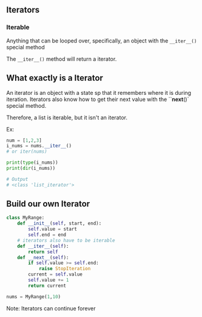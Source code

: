 ## Iterators 

### Iterable 
Anything that can be looped over, specifically, an object with the `__iter__()` special method 

The `__iter__()` method will return a iterator.

## What exactly is a Iterator
An iterator is an object with a state sp that it remembers where it is during iteration. Iterators also know how to get their next value with the ``__next__()` special method. 

Therefore, a list is iterable, but it isn't an iterator. 

Ex:
```python 
num = [1,2,3]
i_nums = nums.__iter__()
# or iter(nums)

print(type(i_nums))
print(dir(i_nums))

# Output 
# <class 'list_iterator'>
```

## Build our own Iterator
```python
class MyRange:
    def __init__(self, start, end):
        self.value = start
        self.end = end
    # iterators also have to be iterable
    def __iter__(self):
        return self
    def __next__(self):
        if self.value >= self.end:
            raise StopIteration
        current = self.value 
        self.value += 1
        return current 

nums = MyRange(1,10)

```
Note: Iterators can continue forever